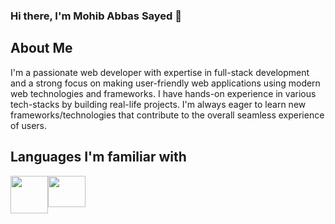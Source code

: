 ### Hi there, I'm Mohib Abbas Sayed 👋

## About Me
I'm a passionate web developer with expertise in full-stack development and a strong focus on making user-friendly web applications using modern web technologies and frameworks. I have hands-on experience in various tech-stacks by building real-life projects. I'm always eager to learn new frameworks/technologies that contribute to the overall seamless experience of users.

## Languages I'm familiar with
<div style="display: flex;">
  <img src="https://www.freepnglogos.com/uploads/html5-logo-png/html5-logo-devextreme-multi-purpose-controls-html-javascript-3.png" height="60"/>
  <img src="https://upload.wikimedia.org/wikipedia/commons/thumb/b/b2/Bootstrap_logo.svg/2560px-Bootstrap_logo.svg.png" width="60" height="50"/>
</div>
